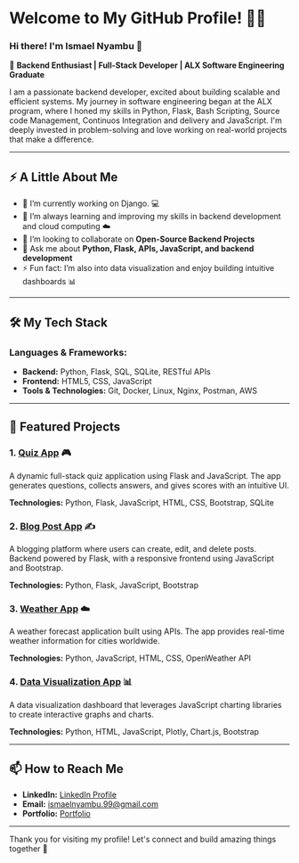 # Welcome to My GitHub Profile! 👨‍💻

### Hi there! I'm Ismael Nyambu 👋

🔧 **Backend Enthusiast | Full-Stack Developer | ALX Software Engineering Graduate**

I am a passionate backend developer, excited about building scalable and efficient systems. My journey in software engineering began at the ALX program, where I honed my skills in Python, Flask, Bash Scripting, Source code Management, Continuos Integration and delivery and JavaScript. I'm deeply invested in problem-solving and love working on real-world projects that make a difference. 

---

## ⚡ A Little About Me
- 🔭 I’m currently working on Django. 💻
- 🌱 I’m always learning and improving my skills in backend development and cloud computing ☁️
- 👯 I’m looking to collaborate on **Open-Source Backend Projects**
- 💬 Ask me about **Python, Flask, APIs, JavaScript, and backend development**
- ⚡ Fun fact: I’m also into data visualization and enjoy building intuitive dashboards 📊

---

## 🛠️ My Tech Stack
### **Languages & Frameworks:**
- **Backend:** Python, Flask, SQL, SQLite, RESTful APIs
- **Frontend:** HTML5, CSS, JavaScript
- **Tools & Technologies:** Git, Docker, Linux, Nginx, Postman, AWS

---

## 🌟 Featured Projects
### 1. **[Quiz App](https://github.com/Isma3l-19/quiz_app)** 🎮
   A dynamic full-stack quiz application using Flask and JavaScript. The app generates questions, collects answers, and gives scores with an intuitive UI.
   
   **Technologies:** Python, Flask, JavaScript, HTML, CSS, Bootstrap, SQLite

### 2. **[Blog Post App](https://github.com/Isma3l-19/blog_post)** ✍️
   A blogging platform where users can create, edit, and delete posts. Backend powered by Flask, with a responsive frontend using JavaScript and Bootstrap.
   
   **Technologies:** Python, Flask, JavaScript, Bootstrap

### 3. **[Weather App](https://github.com/Isma3l-19/weather_app)** ☁️
   A weather forecast application built using APIs. The app provides real-time weather information for cities worldwide.
   
   **Technologies:** Python, JavaScript, HTML, CSS, OpenWeather API

### 4. **[Data Visualization App](https://github.com/Isma3l-19/data_viz)** 📊
   A data visualization dashboard that leverages JavaScript charting libraries to create interactive graphs and charts.
   
   **Technologies:** Python, HTML, JavaScript, Plotly, Chart.js, Bootstrap

---

## 📫 How to Reach Me
- **LinkedIn:** [LinkedIn Profile](https://www.linkedin.com/in/ismael-nyambu-776037279/)
- **Email:** ismaelnyambu.99@gmail.com
- **Portfolio:** [Portfolio](https://isma3l-19.github.io/portfolio/)

---

Thank you for visiting my profile! Let's connect and build amazing things together 🚀
